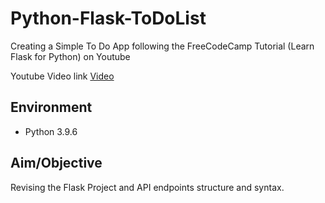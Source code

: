 # Python-Flask-ToDoList
Creating a Simple To Do App following the FreeCodeCamp Tutorial (Learn Flask for Python) on Youtube

Youtube Video link [Video](https://www.youtube.com/watch?v=Z1RJmh_OqeA)
## Environment
* Python 3.9.6
## Aim/Objective

Revising the Flask Project and API endpoints structure and syntax.
